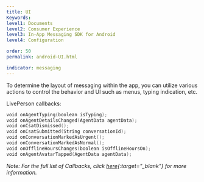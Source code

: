 ```yaml
---
title: UI
Keywords:
level1: Documents
level2: Consumer Experience
level3: In-App Messaging SDK for Android
level4: Configuration

order: 50
permalink: android-UI.html

indicator: messaging
---
```


To determine the layout of messaging within the app, you can utilize various actions to control the behavior and UI such as menus, typing indication, etc.

LivePerson callbacks:

```swift
void onAgentTyping(boolean isTyping);
void onAgentDetailsChanged(AgentData agentData);
void onCsatDismissed();
void onCsatSubmitted(String conversationId);
void onConversationMarkedAsUrgent();
void onConversationMarkedAsNormal();
void onOfflineHoursChanges(boolean isOfflineHoursOn);
void onAgentAvatarTapped(AgentData agentData);
```

*Note: For the full list of Callbacks, click [here](android-callbacks-index.html#livepersoncallback){:target="_blank"} for more information.*
